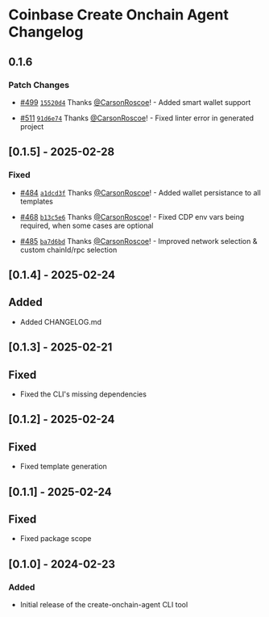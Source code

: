 # Coinbase Create Onchain Agent Changelog

## 0.1.6

### Patch Changes

- [#499](https://github.com/coinbase/agentkit/pull/499) [`15520d4`](https://github.com/coinbase/agentkit/commit/15520d4cf48f204a2b0a43a303f9ab03f3c92409) Thanks [@CarsonRoscoe](https://github.com/CarsonRoscoe)! - Added smart wallet support

- [#511](https://github.com/coinbase/agentkit/pull/511) [`91d6e74`](https://github.com/coinbase/agentkit/commit/91d6e748345beb354c5839c1013f0e94e076e80f) Thanks [@CarsonRoscoe](https://github.com/CarsonRoscoe)! - Fixed linter error in generated project

## [0.1.5] - 2025-02-28

### Fixed

- [#484](https://github.com/coinbase/agentkit/pull/484) [`a1dcd3f`](https://github.com/coinbase/agentkit/commit/a1dcd3fa32dac78a91eb99938e5608672ca005ee) Thanks [@CarsonRoscoe](https://github.com/CarsonRoscoe)! - Added wallet persistance to all templates

- [#468](https://github.com/coinbase/agentkit/pull/468) [`b13c5e6`](https://github.com/coinbase/agentkit/commit/b13c5e685ebeed1d00963286067da1a106b18d37) Thanks [@CarsonRoscoe](https://github.com/CarsonRoscoe)! - Fixed CDP env vars being required, when some cases are optional

- [#485](https://github.com/coinbase/agentkit/pull/485) [`ba7d6bd`](https://github.com/coinbase/agentkit/commit/ba7d6bdb5745f6651c73899f4b5628dd9e331c7e) Thanks [@CarsonRoscoe](https://github.com/CarsonRoscoe)! - Improved network selection & custom chainId/rpc selection

## [0.1.4] - 2025-02-24

## Added

- Added CHANGELOG.md

## [0.1.3] - 2025-02-21

## Fixed

- Fixed the CLI's missing dependencies

## [0.1.2] - 2025-02-24

## Fixed

- Fixed template generation

## [0.1.1] - 2025-02-24

## Fixed

- Fixed package scope

## [0.1.0] - 2024-02-23

### Added

- Initial release of the create-onchain-agent CLI tool
